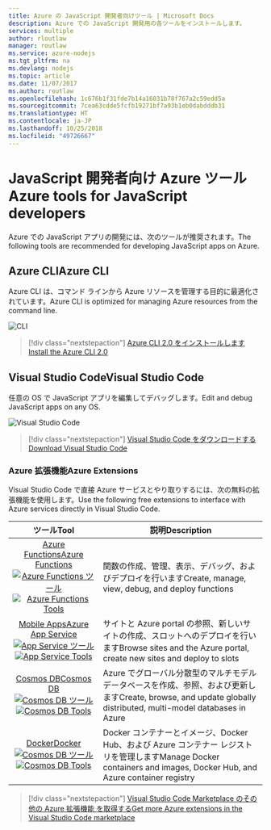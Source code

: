 ```yaml
---
title: Azure の JavaScript 開発者向けツール | Microsoft Docs
description: Azure での JavaScript 開発用の各ツールをインストールします。
services: multiple
author: rloutlaw
manager: routlaw
ms.service: azure-nodejs
ms.tgt_pltfrm: na
ms.devlang: nodejs
ms.topic: article
ms.date: 11/07/2017
ms.author: routlaw
ms.openlocfilehash: 1c676b1f31fde7b14a16031b78f767a2c59edd5a
ms.sourcegitcommit: 7cea63cdde5fcfb19271bf7a93b1eb0dabdddb31
ms.translationtype: HT
ms.contentlocale: ja-JP
ms.lasthandoff: 10/25/2018
ms.locfileid: "49726667"
---
```

# <a name="azure-tools-for-javascript-developers"></a><span data-ttu-id="54eba-103">JavaScript 開発者向け Azure ツール</span><span class="sxs-lookup"><span data-stu-id="54eba-103">Azure tools for JavaScript developers</span></span>
<span data-ttu-id="54eba-104">Azure での JavaScript アプリの開発には、次のツールが推奨されます。</span><span class="sxs-lookup"><span data-stu-id="54eba-104">The following tools are recommended for developing JavaScript apps on Azure.</span></span>

## <a name="azure-cli"></a><span data-ttu-id="54eba-105">Azure CLI</span><span class="sxs-lookup"><span data-stu-id="54eba-105">Azure CLI</span></span>
<span data-ttu-id="54eba-106">Azure CLI は、コマンド ラインから Azure リソースを管理する目的に最適化されています。</span><span class="sxs-lookup"><span data-stu-id="54eba-106">Azure CLI is optimized for managing Azure resources from the command line.</span></span>

![CLI](media/node-azure-tools/cli.png)
 
> [!div class="nextstepaction"]
> [<span data-ttu-id="54eba-108">Azure CLI 2.0 をインストールします</span><span class="sxs-lookup"><span data-stu-id="54eba-108">Install the Azure CLI 2.0</span></span>](https://docs.microsoft.com/cli/azure/install-az-cli2)

## <a name="visual-studio-code"></a><span data-ttu-id="54eba-109">Visual Studio Code</span><span class="sxs-lookup"><span data-stu-id="54eba-109">Visual Studio Code</span></span>
<span data-ttu-id="54eba-110">任意の OS で JavaScript アプリを編集してデバッグします。</span><span class="sxs-lookup"><span data-stu-id="54eba-110">Edit and debug JavaScript apps on any OS.</span></span>

![Visual Studio Code](media/node-azure-tools/vs-code.png)

> [!div class="nextstepaction"]
> [<span data-ttu-id="54eba-112">Visual Studio Code をダウンロードする</span><span class="sxs-lookup"><span data-stu-id="54eba-112">Download Visual Studio Code</span></span>](https://code.visualstudio.com)

### <a name="azure-extensions"></a><span data-ttu-id="54eba-113">Azure 拡張機能</span><span class="sxs-lookup"><span data-stu-id="54eba-113">Azure Extensions</span></span>
<span data-ttu-id="54eba-114">Visual Studio Code で直接 Azure サービスとやり取りするには、次の無料の拡張機能を使用します。</span><span class="sxs-lookup"><span data-stu-id="54eba-114">Use the following free extensions to interface with Azure services directly in Visual Studio Code.</span></span>

| <span data-ttu-id="54eba-115">ツール</span><span class="sxs-lookup"><span data-stu-id="54eba-115">Tool</span></span> | <span data-ttu-id="54eba-116">説明</span><span class="sxs-lookup"><span data-stu-id="54eba-116">Description</span></span>  |
|:---------:|---------|
| [<span data-ttu-id="54eba-117">Azure Functions</span><span class="sxs-lookup"><span data-stu-id="54eba-117">Azure Functions</span></span>](https://marketplace.visualstudio.com/items?itemName=ms-azuretools.vscode-azurefunctions) <br> <span data-ttu-id="54eba-118">[![Azure Functions ツール](media/node-azure-tools/icon-azure-functions.png)](https://marketplace.visualstudio.com/items?itemName=ms-azuretools.vscode-azurefunctions)</span><span class="sxs-lookup"><span data-stu-id="54eba-118">[![Azure Functions Tools](media/node-azure-tools/icon-azure-functions.png)](https://marketplace.visualstudio.com/items?itemName=ms-azuretools.vscode-azurefunctions)</span></span> | <span data-ttu-id="54eba-119">関数の作成、管理、表示、デバッグ、およびデプロイを行います</span><span class="sxs-lookup"><span data-stu-id="54eba-119">Create, manage, view, debug, and deploy functions</span></span>|
| [<span data-ttu-id="54eba-120">Mobile Apps</span><span class="sxs-lookup"><span data-stu-id="54eba-120">Azure App Service</span></span>](https://marketplace.visualstudio.com/items?itemName=ms-azuretools.vscode-azureappservice) <br> <span data-ttu-id="54eba-121">[![App Service ツール](media/node-azure-tools/icon-azure-app-service.png)](https://marketplace.visualstudio.com/items?itemName=ms-azuretools.vscode-azureappservice)</span><span class="sxs-lookup"><span data-stu-id="54eba-121">[![App Service Tools](media/node-azure-tools/icon-azure-app-service.png)](https://marketplace.visualstudio.com/items?itemName=ms-azuretools.vscode-azureappservice)</span></span> | <span data-ttu-id="54eba-122">サイトと Azure portal の参照、新しいサイトの作成、スロットへのデプロイを行います</span><span class="sxs-lookup"><span data-stu-id="54eba-122">Browse sites and the Azure portal, create new sites and deploy to slots</span></span> |
| [<span data-ttu-id="54eba-123">Cosmos DB</span><span class="sxs-lookup"><span data-stu-id="54eba-123">Cosmos DB </span></span>](https://marketplace.visualstudio.com/items?itemName=ms-azuretools.vscode-cosmosdb)  <br> <span data-ttu-id="54eba-124">[![Cosmos DB ツール](media/node-azure-tools/icon-cosmos-db.png)](https://marketplace.visualstudio.com/items?itemName=ms-azuretools.vscode-cosmosdb)</span><span class="sxs-lookup"><span data-stu-id="54eba-124">[![Cosmos DB Tools](media/node-azure-tools/icon-cosmos-db.png)](https://marketplace.visualstudio.com/items?itemName=ms-azuretools.vscode-cosmosdb)</span></span>| <span data-ttu-id="54eba-125">Azure でグローバル分散型のマルチモデル データベースを作成、参照、および更新します</span><span class="sxs-lookup"><span data-stu-id="54eba-125">Create, browse, and update globally distributed, multi-model databases in Azure</span></span> |
| [<span data-ttu-id="54eba-126">Docker</span><span class="sxs-lookup"><span data-stu-id="54eba-126">Docker</span></span>](https://marketplace.visualstudio.com/items?itemName=formulahendry.docker-explorer)   <br> <span data-ttu-id="54eba-127">[![Cosmos DB ツール](media/node-azure-tools/icon-docker.png)](https://marketplace.visualstudio.com/items?itemName=formulahendry.docker-explorer)</span><span class="sxs-lookup"><span data-stu-id="54eba-127">[![Cosmos DB Tools](media/node-azure-tools/icon-docker.png)](https://marketplace.visualstudio.com/items?itemName=formulahendry.docker-explorer)</span></span>| <span data-ttu-id="54eba-128">Docker コンテナーとイメージ、Docker Hub、および Azure コンテナー レジストリを管理します</span><span class="sxs-lookup"><span data-stu-id="54eba-128">Manage Docker containers and images, Docker Hub, and Azure container registry</span></span> |

> [!div class="nextstepaction"]
> [<span data-ttu-id="54eba-129">Visual Studio Code Marketplace のその他の Azure 拡張機能 を取得する</span><span class="sxs-lookup"><span data-stu-id="54eba-129">Get more Azure extensions in the Visual Studio Code marketplace</span></span>](https://marketplace.visualstudio.com/search?term=azure&target=VSCode&category=All%20categories&sortBy=Relevance)